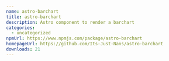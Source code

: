```yaml
---
name: astro-barchart
title: astro-barchart
description: Astro component to render a barchart
categories:
  - uncategorized
npmUrl: https://www.npmjs.com/package/astro-barchart
homepageUrl: https://github.com/Its-Just-Nans/astro-barchart
downloads: 21
---
```

